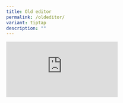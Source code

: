 ```yaml
---
title: Old editor
permalink: /oldeditor/
variant: tiptap
description: ""
---
```

<div class="iframe-wrapper">
<iframe allowfullscreen="true" frameborder="0" src="https://calendar.google.com/calendar/embed?height=900&amp;wkst=1&amp;ctz=Asia%2FSingapore&amp;bgcolor=%23ffffff&amp;src=amluaHVpQG9wZW4uZ292LnNn&amp;src=YWRkcmVzc2Jvb2sjY29udGFjdHNAZ3JvdXAudi5jYWxlbmRhci5nb29nbGUuY29t&amp;src=ZW4uc2luZ2Fwb3JlI2hvbGlkYXlAZ3JvdXAudi5jYWxlbmRhci5nb29nbGUuY29t&amp;src=Y19kOGM2NDVmMDIzNzBjNjhlZjk2YzI5MDRiMjQ2Zjg4ZjM1NzUzODZkMzZhOTYxZDdiZjI4NjQ2ODAyMWM1OWY0QGdyb3VwLmNhbGVuZGFyLmdvb2dsZS5jb20&amp;src=cHJkMmVvbWQ5aGpsNTRxbGxodGY4dHRjMDY2dGo4dXJAaW1wb3J0LmNhbGVuZGFyLmdvb2dsZS5jb20&amp;color=%23039BE5&amp;color=%2333B679&amp;color=%230B8043&amp;color=%239E69AF&amp;color=%23616161"></iframe>
</div>
<p></p>